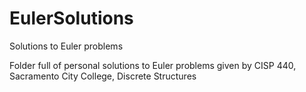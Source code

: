 # EulerSolutions
Solutions to Euler problems

Folder full of personal solutions to Euler problems given by CISP 440, Sacramento City College, Discrete Structures

